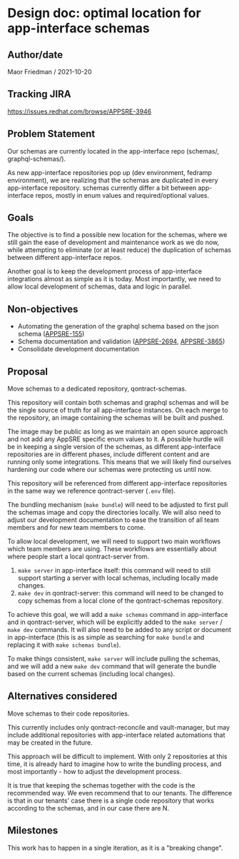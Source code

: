 # Design doc: optimal location for app-interface schemas

## Author/date

Maor Friedman / 2021-10-20

## Tracking JIRA

https://issues.redhat.com/browse/APPSRE-3946

## Problem Statement

Our schemas are currently located in the app-interface repo (schemas/, graphql-schemas/).

As new app-interface repositories pop up (dev environment, fedramp environment), we are realizing that the schemas are duplicated in every app-interface repository. schemas currently differ a bit between app-interface repos, mostly in enum values and required/optional values.

## Goals

The objective is to find a possible new location for the schemas, where we still gain the ease of development and maintenance work as we do now, while attempting to eliminate (or at least reduce) the duplication of schemas between different app-interface repos.

Another goal is to keep the development process of app-interface integrations almost as simple as it is today. Most importantly, we need to allow local development of schemas, data and logic in parallel.

## Non-objectives

* Automating the generation of the graphql schema based on the json schema ([APPSRE-155](https://issues.redhat.com/browse/APPSRE-155))
* Schema documentation and validation ([APPSRE-2694](https://issues.redhat.com/browse/APPSRE-2694), [APPSRE-3865](https://issues.redhat.com/browse/APPSRE-3865))
* Consolidate development documentation

## Proposal

Move schemas to a dedicated repository, qontract-schemas.

This repository will contain both schemas and graphql schemas and will be the single source of truth for all app-interface instances. On each merge to the repository, an image containing the schemas will be built and pushed.

The image may be public as long as we maintain an open source approach and not add any AppSRE specific enum values to it. A possible hurdle will be in keeping a single version of the schemas, as different app-interface repositories are in different phases, include different content and are running only some integrations. This means that we will likely find ourselves hardening our code where our schemas were protecting us until now.

This repository will be referenced from different app-interface repositories in the same way we reference qontract-server (`.env` file).

The bundling mechanism (`make bundle`) will need to be adjusted to first pull the schemas image and copy the directories locally. We will also need to adjust our development documentation to ease the transition of all team members and for new team members to come.

To allow local development, we will need to support two main workflows which team members are using. These workflows are essentially about where people start a local qontract-server from.

1. `make server` in app-interface itself: this command will need to still support starting a server with local schemas, including locally made changes.
1. `make dev` in qontract-server: this command will need to be changed to copy schemas from a local clone of the qontract-schemas repository.

To achieve this goal, we will add a `make schemas` command in app-interface and in qontract-server, which will be explicitly added to the `make server` / `make dev` commands. It will also need to be added to any script or document in app-interface (this is as simple as searching for `make bundle` and replacing it with `make schemas bundle`).

To make things consistent, `make server` will include pulling the schemas, and we will add a new `make dev` command that will generate the bundle based on the current schemas (including local changes).

## Alternatives considered

Move schemas to their code repositories.

This currently includes only qontract-reconcile and vault-manager, but may include additional repositories with app-interface related automations that may be created in the future.

This approach will be difficult to implement. With only 2 repositories at this time, it is already hard to imagine how to write the bundling process, and most importantly - how to adjust the development process.

It is true that keeping the schemas together with the code is the recommended way. We even recommend that to our tenants. The difference is that in our tenants' case there is a single code repository that works according to the schemas, and in our case there are N.

## Milestones

This work has to happen in a single iteration, as it is a "breaking change".

